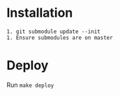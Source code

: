 # Installation

```
1. git submodule update --init
1. Ensure submodules are on master
```

# Deploy

Run `make deploy`
